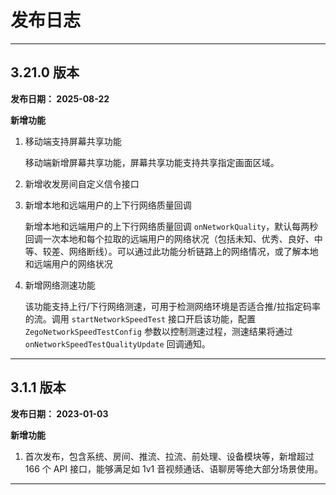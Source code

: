 # 发布日志

- - -

## 3.21.0 版本 <a id="3.21.0"></a>

**发布日期： 2025-08-22**

**新增功能**

1. 移动端支持屏幕共享功能

    移动端新增屏幕共享功能，屏幕共享功能支持共享指定画面区域。


2. 新增收发房间自定义信令接口

3. 新增本地和远端用户的上下行网络质量回调

    新增本地和远端用户的上下行网络质量回调 `onNetworkQuality`，默认每两秒回调一次本地和每个拉取的远端用户的网络状况（包括未知、优秀、良好、中等、较差、网络断线）。可以通过此功能分析链路上的网络情况，或了解本地和远端用户的网络状况


4. 新增网络测速功能

    该功能支持上行/下行网络测速，可用于检测网络环境是否适合推/拉指定码率的流。调用 `startNetworkSpeedTest` 接口开启该功能，配置 `ZegoNetworkSpeedTestConfig` 参数以控制测速过程，测速结果将通过 `onNetworkSpeedTestQualityUpdate` 回调通知。



---

## 3.1.1 版本 <a id="3.1.1"></a>

**发布日期： 2023-01-03**


**新增功能**

1. 首次发布，包含系统、房间、推流、拉流、前处理、设备模块等，新增超过 166 个 API 接口，能够满足如 1v1 音视频通话、语聊房等绝大部分场景使用。

---
<Content />

